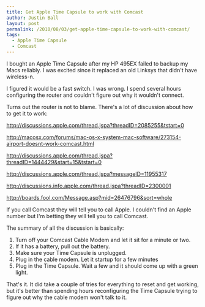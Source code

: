 ```yaml
---
title: Get Apple Time Capsule to work with Comcast
author: Justin Ball
layout: post
permalink: /2010/08/03/get-apple-time-capsule-to-work-with-comcast/
tags:
  - Apple Time Capsule
  - Comcast
---
```


I bought an Apple Time Capsule after my HP 495EX failed to backup my Macs reliably. I was excited since it replaced an old Linksys that didn't have wireless-n.

I figured it would be a fast switch. I was wrong. I spend several hours configuring the router and couldn't figure out why it wouldn't connect.

Turns out the router is not to blame. There's a lot of discussion about how to get it to work:

http://discussions.apple.com/thread.jspa?threadID=2085255&tstart=0

http://macosx.com/forums/mac-os-x-system-mac-software/273154-airport-doesnt-work-comcast.html

http://discussions.apple.com/thread.jspa?threadID=1444429&start=15&tstart=0

http://discussions.apple.com/thread.jspa?messageID=11955317

http://discussions.info.apple.com/thread.jspa?threadID=2300001

http://boards.fool.com/Message.asp?mid=26476796&sort=whole

If you call Comcast they will tell you to call Apple. I couldn't find an Apple number but I'm betting they will tell you to call Comcast.

The summary of all the discussion is basically:

1.  Turn off your Comcast Cable Modem and let it sit for a minute or two.
2.  If it has a battery, pull out the battery.
3.  Make sure your Time Capsule is unplugged.
4.  Plug in the cable modem. Let it startup for a few minutes
5.  Plug in the Time Capsule. Wait a few and it should come up with a green light.

That's it. It did take a couple of tries for everything to reset and get working, but it's better than spending hours reconfiguring the Time Capsule trying to figure out why the cable modem won't talk to it.
